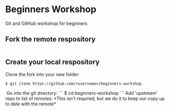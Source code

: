 # Beginners Workshop
Git and GitHub workshop for beginners

## Fork the remote respository
<IMAGE>

## Create your local respository
Clone the fork into your new folder:
```
$ git clone https://github.com/<username>/beginners-workshop  
```
<IMAGE>  
Go into the git directory:  
```
$ cd beginners-workshop
```
Add 'upstream' repo to list of remotes:  
*This isn't required, but we do it to keep our copy up to date with the remote*
  
